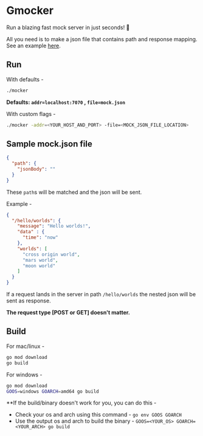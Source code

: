 # Gmocker
Run a blazing fast mock server in just seconds! 🚀

All you need is to make a json file that contains path and response mapping. See an example [here](https://github.com/Ananto30/mocker#sample-mockjson-file).

## Run
With defaults - 
```bash
./mocker
```
**Defaults: `addr=localhost:7070` , `file=mock.json`**


With custom flags - 
```bash
./mocker -addr=<YOUR_HOST_AND_PORT> -file=<MOCK_JSON_FILE_LOCATION>
```

## Sample mock.json file
```json
{
  "path": {
    "jsonBody": ""
  }
}
```
These `path`s will be matched and the json will be sent. 

Example - 
```json
{
  "/hello/worlds": {
    "message": "Hello worlds!",
    "data" : {
      "time": "now"
    },
    "worlds": [
      "cross origin world",
      "mars world",
      "moon world"
    ]
  }
}
```
If a request lands in the server in path `/hello/worlds` the nested json will be sent as response.

**The request type [POST or GET] doesn't matter.**

## Build
For mac/linux - 
```bash
go mod download
go build
```

For windows -
```bash
go mod download
GOOS=windows GOARCH=amd64 go build 
```

**If the build/binary doesn't work for you, you can do this -

- Check your os and arch using this command - `go env GOOS GOARCH`
- Use the output os and arch to build the binary - `GOOS=<YOUR_OS> GOARCH=<YOUR_ARCH> go build`
